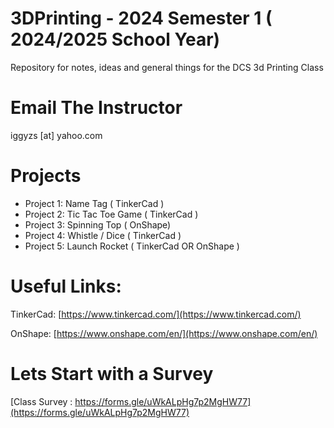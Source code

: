 # 3DPrinting - 2024 Semester 1 ( 2024/2025 School Year)

Repository for notes, ideas and general things for the DCS 3d Printing Class

# Email The Instructor

iggyzs [at] yahoo.com

# Projects

- Project 1: Name Tag ( TinkerCad )
- Project 2: Tic Tac Toe Game ( TinkerCad )
- Project 3: Spinning Top ( OnShape)
- Project 4: Whistle / Dice ( TinkerCad )
- Project 5: Launch Rocket ( TinkerCad OR OnShape )

# Useful Links:

TinkerCad:
[https://www.tinkercad.com/](https://www.tinkercad.com/)

OnShape:
[https://www.onshape.com/en/](https://www.onshape.com/en/)

# Lets Start with a Survey

[Class Survey : https://forms.gle/uWkALpHg7p2MgHW77](https://forms.gle/uWkALpHg7p2MgHW77)

